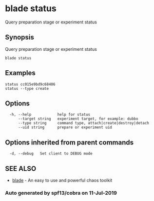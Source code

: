 # blade status

Query preparation stage or experiment status

## Synopsis

Query preparation stage or experiment status

```text
blade status
```

## Examples

```text
status cc015e9bd9c68406
status --type create
```

## Options

```text
  -h, --help            help for status
      --target string   experiment target, for example: dubbo
      --type string     command type, attach|create|destroy|detach
      --uid string      prepare or experiment uid
```

## Options inherited from parent commands

```text
  -d, --debug   Set client to DEBUG mode
```

## SEE ALSO

* [blade](blade.md)     - An easy to use and powerful chaos toolkit

### Auto generated by spf13/cobra on 11-Jul-2019

